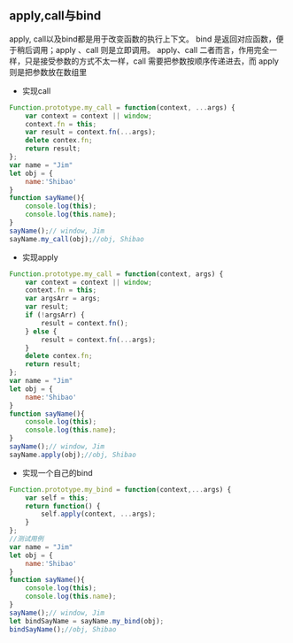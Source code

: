 ## apply,call与bind
apply, call以及bind都是用于改变函数的执行上下文。
bind 是返回对应函数，便于稍后调用；apply 、call 则是立即调用。
apply、call 二者而言，作用完全一样，只是接受参数的方式不太一样，call 需要把参数按顺序传递进去，而 apply 则是把参数放在数组里
* 实现call
```js
Function.prototype.my_call = function(context, ...args) {
    var context = context || window;
    context.fn = this;
    var result = context.fn(...args);
    delete contex.fn;
    return result;
};
var name = "Jim"
let obj = {
    name:'Shibao'
}
function sayName(){
    console.log(this);
    console.log(this.name);
}
sayName();// window, Jim
sayName.my_call(obj);//obj, Shibao
```
* 实现apply
```js
Function.prototype.my_call = function(context, args) {
    var context = context || window;
    context.fn = this;
    var argsArr = args; 
    var result;
    if (!argsArr) {
        result = context.fn();
    } else {
        result = context.fn(...args); 
    }
    delete contex.fn;
    return result;
};
var name = "Jim"
let obj = {
    name:'Shibao'
}
function sayName(){
    console.log(this);
    console.log(this.name);
}
sayName();// window, Jim
sayName.apply(obj);//obj, Shibao
```
* 实现一个自己的bind

```js
Function.prototype.my_bind = function(context,...args) {
    var self = this;
    return function() {
        self.apply(context, ...args);
    }
};
//测试用例
var name = "Jim"
let obj = {
    name:'Shibao'
}
function sayName(){
    console.log(this);
    console.log(this.name);
}
sayName();// window, Jim
let bindSayName = sayName.my_bind(obj);
bindSayName();//obj, Shibao
```